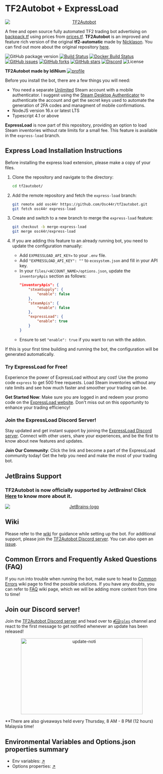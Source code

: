 # TF2Autobot + ExpressLoad

<div align="center"><a href="https://autobot.tf/"><img src="https://user-images.githubusercontent.com/47635037/100915844-e05e7380-350f-11eb-96f1-6d61141c4a44.png" alt="TF2Autobot" style="display: block; margin-left: auto; margin-right: auto;"></a></div>

A free and open source fully automated TF2 trading bot advertising on [backpack.tf](https://backpack.tf) using prices from [prices.tf](https://prices.tf).
**TF2Autobot** is an improved and feature rich version of the original **tf2-automatic** made by [Nicklason](https://github.com/Nicklason). You can find out more about the original repository [here](https://github.com/Nicklason/tf2-automatic).

![GitHub package version](https://img.shields.io/github/package-json/v/idinium96/tf2autobot.svg)
[![Build Status](https://img.shields.io/github/actions/workflow/status/TF2Autobot/tf2autobot/ci.yml?branch=development)](https://github.com/idinium96/tf2autobot/actions)
[![Docker Build Status](https://img.shields.io/github/actions/workflow/status/TF2Autobot/tf2autobot/docker-latest-tag.yml?label=docker%20build)](https://github.com/idinium96/tf2autobot/actions)
[![GitHub issues](https://img.shields.io/github/issues/idinium96/tf2autobot)](https://github.com/idinium96/tf2autobot/issues)
[![GitHub forks](https://img.shields.io/github/forks/idinium96/tf2autobot)](https://github.com/idinium96/tf2autobot/network/members)
[![GitHub stars](https://img.shields.io/github/stars/idinium96/tf2autobot)](https://github.com/idinium96/tf2autobot/stargazers)
[![Discord](https://img.shields.io/discord/664971400678998016.svg)](https://discord.gg/4k5tmMkXjB)
![License](https://img.shields.io/github/license/idinium96/tf2autobot)

**TF2Autobot made by IdiNium**
[![profile](https://user-images.githubusercontent.com/47635037/112201149-edcc7480-8c4a-11eb-9756-fcf1509a74d0.png)](https://backpack.tf/profiles/76561198013127982)

Before you install the bot, there are a few things you will need:

-   You need a separate [Unlimited](https://support.steampowered.com/kb_article.php?ref=3330-IAGK-7663) Steam account with a mobile authenticator. I suggest using the [Steam Desktop Authenticator](https://github.com/Jessecar96/SteamDesktopAuthenticator) to authenticate the account and get the secret keys used to automate the generation of 2FA codes and managment of mobile confirmations.
-   NodeJS version 16.x or latest LTS
-   Typescript 4.1 or above

**ExpressLoad** is now part of this repository, providing an option to load Steam inventories without rate limits for a small fee. This feature is available in the `express-load` branch.

## Express Load Installation Instructions

Before installing the express load extension, please make a copy of your files.

1. Clone the repository and navigate to the directory:
    ```sh
    cd tf2autobot/
    ```

2. Add the remote repository and fetch the `express-load` branch:
    ```sh
    git remote add osc44r https://github.com/Osc44r/tf2autobot.git
    git fetch osc44r express-load
    ```

3. Create and switch to a new branch to merge the `express-load` feature:
    ```sh
    git checkout -b merge-express-load
    git merge osc44r/express-load
    ```

4. If you are adding this feature to an already running bot, you need to update the configuration manually:
    - Add `EXPRESSLOAD_API_KEY=` to your `.env` file.
    - Add `"EXPRESSLOAD_API_KEY": ""` to `ecosystem.json` and fill in your API key.
    - In your `files/<ACCOUNT_NAME>/options.json`, update the `inventoryApis` section as follows:
        ```json
        "inventoryApis": {
            "steamSupply": {
                "enable": false
            },
            "steamApis": {
                "enable": false
            },
            "expressLoad": {
                "enable": true
            }
        }
        ```
    - Ensure to set `"enable": true` if you want to run with the addon.

If this is your first time building and running the bot, the configuration will be generated automatically.

### Try ExpressLoad for Free!

Experience the power of ExpressLoad without any cost! Use the promo code `express` to get 500 free requests. Load Steam inventories without any rate limits and see how much faster and smoother your trading can be.

**Get Started Now**: Make sure you are logged in and redeem your promo code on the [ExpressLoad website](https://express-load.com/dashboard/credits/promo-code). Don't miss out on this opportunity to enhance your trading efficiency!

### Join the ExpressLoad Discord Server!

Stay updated and get instant support by joining the [ExpressLoad Discord server](https://discord.gg/GFraTwE2pW). Connect with other users, share your experiences, and be the first to know about new features and updates.

**Join Our Community**: Click the link and become a part of the ExpressLoad community today! Get the help you need and make the most of your trading bot.
## JetBrains Support

### TF2Autobot is now officially supported by JetBrains! Click [Here](https://www.jetbrains.com/?from=TF2Autobot) to know more about it.

<a href="https://www.jetbrains.com/?from=TF2Autobot">
<div align="center"><img src="https://user-images.githubusercontent.com/47635037/100720405-e877bf80-33f8-11eb-8929-adeddebd3435.png" alt="JetBrains-logo" style="display: block; margin-left: auto; margin-right: auto;"></div>
</a>


## Wiki

Please refer to the [wiki](https://github.com/idinium96/tf2autobot/wiki) for guidance while setting up the bot. For additional support, please join the [TF2Autobot Discord server](https://discord.gg/4k5tmMkXjB). You can also open an [issue](https://github.com/idinium96/tf2autobot/issues/new/choose).

## Common Errors and Frequently Asked Questions (FAQ)

If you run into trouble when running the bot, make sure to head to [Common Errors](https://github.com/idinium96/tf2autobot/wiki/Common-Errors) wiki page to find the possible solutions. If you have any doubts, you can refer to [FAQ](https://github.com/idinium96/tf2autobot/wiki/FAQ) wiki page, which we will be adding more content from time to time!

## Join our Discord server!

Join the [TF2Autobot Discord server](https://discord.gg/4k5tmMkXjB) and head over to [`#🆚roles`](https://discordapp.com/channels/664971400678998016/719391430669500447/771188962550611988) channel and react to the first message to get notified whenever an update has been released!

<div align="center"><img src="https://user-images.githubusercontent.com/47635037/112201587-5fa4be00-8c4b-11eb-8757-86d176e27086.png" alt="update-noti" style="display:block;margin-left:auto;margin-right:auto;width:400px;height:250px;"></div>

\*\*There are also giveaways held every Thursday, 8 AM - 8 PM (12 hours) Malaysia time!

## Environmental Variables and Options.json properties summary

- Env variables: [↗](https://github.com/TF2Autobot/tf2autobot/wiki/Configuring-the-bot)
- Options properties: [↗](https://github.com/TF2Autobot/tf2autobot/wiki/Configure-your-options.json-file)
